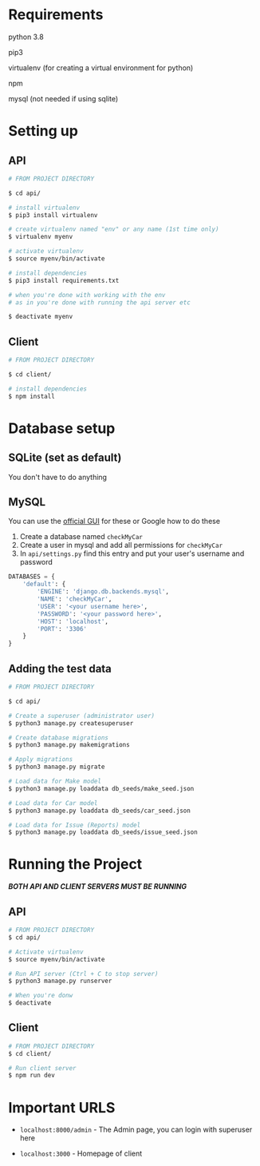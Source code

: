# Requirements

python 3.8

pip3

virtualenv (for creating a virtual environment for python)

npm

mysql (not needed if using sqlite)

# Setting up

## API

```bash
# FROM PROJECT DIRECTORY

$ cd api/

# install virtualenv
$ pip3 install virtualenv

# create virtualenv named "env" or any name (1st time only)
$ virtualenv myenv

# activate virtualenv
$ source myenv/bin/activate

# install dependencies
$ pip3 install requirements.txt

# when you're done with working with the env
# as in you're done with running the api server etc

$ deactivate myenv
```

## Client

```bash
# FROM PROJECT DIRECTORY

$ cd client/

# install dependencies
$ npm install
```

# Database setup

## SQLite (set as default)

You don't have to do anything

## MySQL

You can use the [official GUI](https://dev.mysql.com/downloads/workbench/) for these or Google how to do these

1) Create a database named `checkMyCar`
2) Create a user in mysql and add all permissions for `checkMyCar`
3) In `api/settings.py` find this entry and put your user's username and password

```Python
DATABASES = {
    'default': {
        'ENGINE': 'django.db.backends.mysql',
        'NAME': 'checkMyCar',
        'USER': '<your username here>',
        'PASSWORD': '<your password here>',
        'HOST': 'localhost',
        'PORT': '3306'
    }
}
```

## Adding the test data

```bash
# FROM PROJECT DIRECTORY

$ cd api/

# Create a superuser (administrator user)
$ python3 manage.py createsuperuser

# Create database migrations
$ python3 manage.py makemigrations

# Apply migrations
$ python3 manage.py migrate

# Load data for Make model
$ python3 manage.py loaddata db_seeds/make_seed.json

# Load data for Car model
$ python3 manage.py loaddata db_seeds/car_seed.json

# Load data for Issue (Reports) model
$ python3 manage.py loaddata db_seeds/issue_seed.json
```

# Running the Project
***BOTH API AND CLIENT SERVERS MUST BE RUNNING***
## API

```bash
# FROM PROJECT DIRECTORY
$ cd api/

# Activate virtualenv
$ source myenv/bin/activate

# Run API server (Ctrl + C to stop server)
$ python3 manage.py runserver

# When you're donw
$ deactivate
```

## Client

```bash
# FROM PROJECT DIRECTORY
$ cd client/

# Run client server
$ npm run dev
```

# Important URLS

* `localhost:8000/admin` - The Admin page, you can login with superuser here

* `localhost:3000` - Homepage of client
